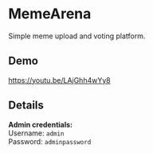 # MemeArena
Simple meme upload and voting platform.

## Demo
https://youtu.be/LAjGhh4wYy8

## Details
**Admin credentials:**\
Username: `admin`\
Password: `adminpassword`
